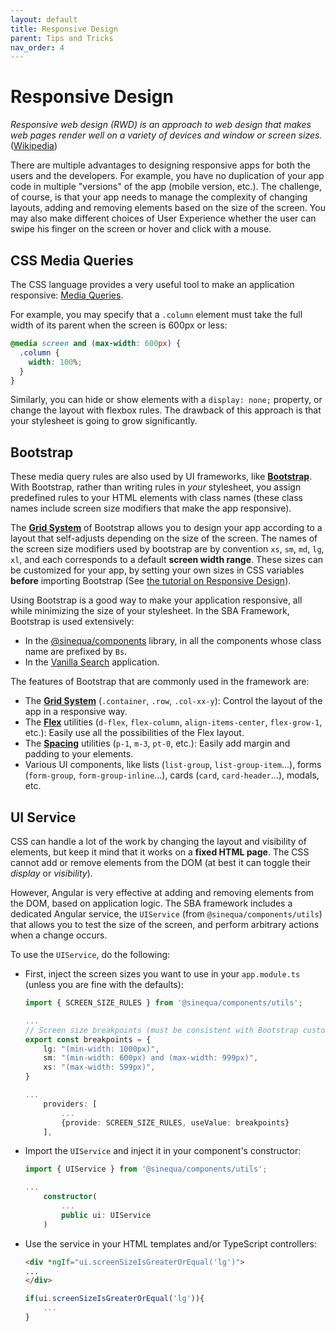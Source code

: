 ```yaml
---
layout: default
title: Responsive Design
parent: Tips and Tricks
nav_order: 4
---
```


# Responsive Design

*Responsive web design (RWD) is an approach to web design that makes web pages render well on a variety of devices and window or screen sizes.* ([Wikipedia](https://en.wikipedia.org/wiki/Responsive_web_design))

There are multiple advantages to designing responsive apps for both the users and the developers. For example, you have no duplication of your app code in multiple "versions" of the app (mobile version, etc.). The challenge, of course, is that your app needs to manage the complexity of changing layouts, adding and removing elements based on the size of the screen. You may also make different choices of User Experience whether the user can swipe his finger on the screen or hover and click with a mouse.

## CSS Media Queries

The CSS language provides a very useful tool to make an application responsive: [Media Queries](https://www.w3schools.com/CSS/css3_mediaqueries_ex.asp).

For example, you may specify that a `.column` element must take the full width of its parent when the screen is 600px or less:

```css
@media screen and (max-width: 600px) {
  .column {
    width: 100%;
  }
}
```

Similarly, you can hide or show elements with a `display: none;` property, or change the layout with flexbox rules. The drawback of this approach is that your stylesheet is going to grow significantly.

## Bootstrap

These media query rules are also used by UI frameworks, like [**Bootstrap**](https://getbootstrap.com/). With Bootstrap, rather than writing rules in *your* stylesheet, you assign predefined rules to your HTML elements with class names (these class names include screen size modifiers that make the app responsive).

The [**Grid System**](https://getbootstrap.com/docs/4.4/layout/grid/) of Bootstrap allows you to design your app according to a layout that self-adjusts depending on the size of the screen. The names of the screen size modifiers used by bootstrap are by convention `xs`, `sm`, `md`, `lg`, `xl`, and each corresponds to a default **screen width range**. These sizes can be customized for your app, by setting your own sizes in CSS variables **before** importing Bootstrap (See [the tutorial on Responsive Design]({{site.baseurl}}tutorial/responsive-design.html)).

Using Bootstrap is a good way to make your application responsive, all while minimizing the size of your stylesheet. In the SBA Framework, Bootstrap is used extensively:

- In the [@sinequa/components]({{site.baseurl}}libraries/components/components.html) library, in all the components whose class name are prefixed by `Bs`.
- In the [Vanilla Search]({{site.baseurl}}apps/2-vanilla-search.html) application.

The features of Bootstrap that are commonly used in the framework are:

- The [**Grid System**](https://getbootstrap.com/docs/4.4/layout/grid/) (`.container`, `.row`, `.col-xx-y`): Control the layout of the app in a responsive way.
- The [**Flex**](https://getbootstrap.com/docs/4.4/utilities/flex/) utilities (`d-flex`, `flex-column`, `align-items-center`, `flex-grow-1`, etc.): Easily use all the possibilities of the Flex layout.
- The [**Spacing**](https://getbootstrap.com/docs/4.4/utilities/spacing/) utilities (`p-1`, `m-3`, `pt-0`, etc.): Easily add margin and padding to your elements.
- Various UI components, like lists (`list-group`, `list-group-item`...), forms (`form-group`, `form-group-inline`...), cards (`card`, `card-header`...), modals, etc.

## UI Service

CSS can handle a lot of the work by changing the layout and visibility of elements, but keep it mind that it works on a **fixed HTML page**. The CSS cannot add or remove elements from the DOM (at best it can toggle their *display* or *visibility*).

However, Angular is very effective at adding and removing elements from the DOM, based on application logic. The SBA framework includes a dedicated Angular service, the `UIService` (from `@sinequa/components/utils`) that allows you to test the size of the screen, and perform arbitrary actions when a change occurs.

To use the `UIService`, do the following:

- First, inject the screen sizes you want to use in your `app.module.ts` (unless you are fine with the defaults):

    ```ts
    import { SCREEN_SIZE_RULES } from '@sinequa/components/utils';

    ...
    // Screen size breakpoints (must be consistent with Bootstrap custom breakpoints in styles/app.scss)
    export const breakpoints = {
        lg: "(min-width: 1000px)",
        sm: "(min-width: 600px) and (max-width: 999px)",
        xs: "(max-width: 599px)",
    }

    ...
        providers: [
            ...
            {provide: SCREEN_SIZE_RULES, useValue: breakpoints}
        ],
    ```

- Import the `UIService` and inject it in your component's constructor:

    ```ts
    import { UIService } from '@sinequa/components/utils';

    ...
        constructor(
            ...
            public ui: UIService
        )
    ```

- Use the service in your HTML templates and/or TypeScript controllers:

    ```html
    <div *ngIf="ui.screenSizeIsGreaterOrEqual('lg')">
    ...
    </div>
    ```

    ```ts
    if(ui.screenSizeIsGreaterOrEqual('lg')){
        ...
    }
    ```
